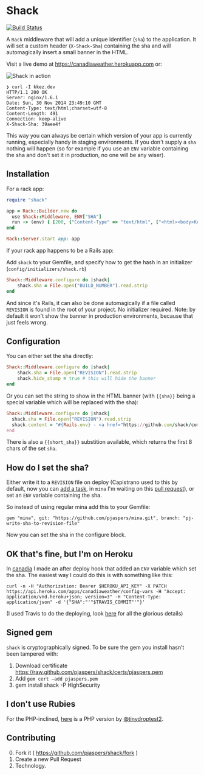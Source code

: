 # Shack

[![Build Status](https://travis-ci.org/pjaspers/shack.svg?branch=master)](https://travis-ci.org/pjaspers/shack)

A `Rack` middleware that will add a unique identifier (`sha`) to the application. It will set a custom header (`X-Shack-Sha`) containing the sha and will automagically insert a small banner in the HTML.

Visit a live demo at https://canadiaweather.herokuapp.com or:

![Shack in action](http://cl.ly/image/2F1w1E0G2C3R/Screen%20Shot%202014-12-01%20at%2000.47.23.png)

```
❯ curl -I kkez.dev
HTTP/1.1 200 OK
Server: nginx/1.6.1
Date: Sun, 30 Nov 2014 23:49:10 GMT
Content-Type: text/html;charset=utf-8
Content-Length: 491
Connection: keep-alive
X-Shack-Sha: 39aee4f
```

This way you can always be certain which version of your app is currently running, especially handy in staging environments.
If you don't supply a `sha` nothing will happen (so for example if you use an `ENV` variable containing the sha and don't set it in production, no one will be any wiser).

## Installation

For a rack app:

```ruby
require "shack"

app = Rack::Builder.new do
  use Shack::Middleware, ENV["SHA"]
  run -> (env) { [200, {"Content-Type" => "text/html", ["<html><body>KAAAHN</body></html>"]]
end

Rack::Server.start app: app
```

If your rack app happens to be a Rails app:

Add `shack` to your Gemfile, and specify how to get the hash in an initializer (`config/initializers/shack.rb`)

```ruby
Shack::Middleware.configure do |shack|
    shack.sha = File.open("BUILD_NUMBER").read.strip
end
```

And since it's Rails, it can also be done automagically if a file called `REVISION` is found in the root of your project. No initializer required. Note: by default it won't show the banner in production environments, because that just feels wrong.

## Configuration

You can either set the sha directly:

```ruby
Shack::Middleware.configure do |shack|
    shack.sha = File.open("REVISION").read.strip
    shack.hide_stamp = true # this will hide the banner
end
```

Or you can set the string to show in the HTML banner (with `{{sha}}` being a special variable which will be replaced with the sha):

```ruby
Shack::Middleware.configure do |shack|
  shack.sha = File.open("REVISION").read.strip
  shack.content = "#{Rails.env} - <a href="https://github.com/shack/commit/{{sha}}>{{sha}}</a>"
end
```

There is also a `{{short_sha}}` substition available, which returns the first 8 chars of the set `sha`.

## How do I set the sha?

Either write it to a `REVISION` file on deploy (Capistrano used to this by default, now you can [add a task](https://github.com/capistrano/capistrano/pull/757), in `mina` I'm waiting on this [pull request](https://github.com/mina-deploy/mina/pull/260)), or set an `ENV` variable containing the sha.

So instead of using regular mina add this to your Gemfile:

```
gem "mina", git: "https://github.com/pjaspers/mina.git", branch: "pj-write-sha-to-revision-file"
```

Now you can set the sha in the configure block.

## OK that's fine, but I'm on Heroku

In [canadia](https://github.com/pjaspers/canadia) I made an after deploy hook that added an `ENV` variable which set the sha. The easiest way I could do this is with something like this:

```
curl -n -H "Authorization: Bearer $HEROKU_API_KEY" -X PATCH https://api.heroku.com/apps/canadiaweather/config-vars -H "Accept: application/vnd.heroku+json; version=3" -H "Content-Type: application/json" -d '{"SHA":"'"$TRAVIS_COMMIT"'"}'
```

(I used Travis to do the deploying, look [here](https://github.com/pjaspers/canadia/blob/8201454ed538ade36e133645bf1fcd1ee10e05a6/.travis.yml) for all the glorious details)

## Signed gem

`shack` is cryptographically signed. To be sure the gem you install hasn’t been tampered with:

1. Download certificate https://raw.github.com/pjaspers/shack/certs/pjaspers.pem
2. Add `gem cert –add pjaspers.pem`
3. gem install shack -P HighSecurity

## I don't use Rubies

For the PHP-inclined, [here](https://github.com/turanct/shack) is a PHP version by [@tinydroptest2](https://twitter.com/tinydroptest2).

## Contributing

0. Fork it ( https://github.com/pjaspers/shack/fork )
1. Create a new Pull Request
2. Technology.
